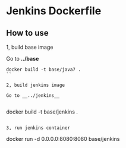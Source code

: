 Jenkins Dockerfile
=================

## How to use

1, build base image

Go to __../base__

```
docker build -t base/java7 .
``

2, build jenkins image

Go to __../jenkins__


```
docker build -t base/jenkins .
```

3, run jenkins container

```
docker run -d 0.0.0.0:8080:8080 base/jenkins
```
